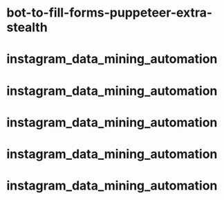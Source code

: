 # bot-to-fill-forms-puppeteer-extra-stealth
# instagram_data_mining_automation
# instagram_data_mining_automation
# instagram_data_mining_automation
# instagram_data_mining_automation
# instagram_data_mining_automation
